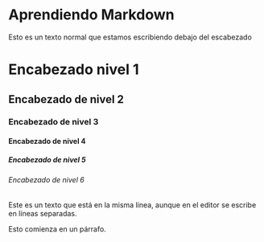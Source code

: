 # Aprendiendo Markdown

Esto es un texto normal que estamos escribiendo debajo del escabezado

# Encabezado nivel 1
## Encabezado de nivel 2
### Encabezado de nivel 3
#### Encabezado de nivel 4
##### Encabezado de nivel 5
###### Encabezado de nivel 6

Este es un texto que está
en la misma línea, aunque en 
el
editor se escribe en líneas separadas.

Esto comienza en un párrafo.